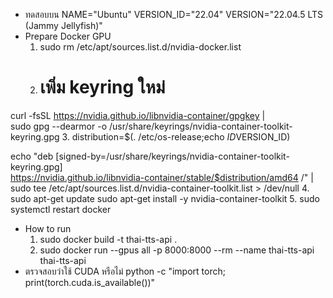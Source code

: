- ทดสอบบน
NAME="Ubuntu"
VERSION_ID="22.04"
VERSION="22.04.5 LTS (Jammy Jellyfish)"
- Prepare Docker GPU
  1. sudo rm /etc/apt/sources.list.d/nvidia-docker.list
  2. # เพิ่ม keyring ใหม่
curl -fsSL https://nvidia.github.io/libnvidia-container/gpgkey | \
  sudo gpg --dearmor -o /usr/share/keyrings/nvidia-container-toolkit-keyring.gpg
  3. distribution=$(. /etc/os-release;echo $ID$VERSION_ID)

echo "deb [signed-by=/usr/share/keyrings/nvidia-container-toolkit-keyring.gpg] \
https://nvidia.github.io/libnvidia-container/stable/$distribution/amd64 /" | \
  sudo tee /etc/apt/sources.list.d/nvidia-container-toolkit.list > /dev/null
  4. sudo apt-get update
sudo apt-get install -y nvidia-container-toolkit
  5. sudo systemctl restart docker

- How to run
  1. sudo docker build -t thai-tts-api .
  2. sudo docker run --gpus all -p 8000:8000 --rm --name thai-tts-api thai-tts-api
- ตรวจสอบว่าใช้ CUDA หรือไม่
  python -c "import torch; print(torch.cuda.is_available())"

